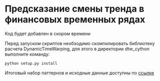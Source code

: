 # Предсказание смены тренда в финансовых временных рядах
Код будет добавлен в скором времени

Перед запуском скриптов необходимо скомпилировать библиотеку расчета DynamicTimeWarping, для этого в директории dtw_cython выполните команду:

```
python setup.py install
```

Итоговый набор паттернов и исходные данные доступны по [ссылке](https://drive.google.com/drive/folders/1UFEa7gluJ0J9yv9xZaGpDTSgq8uKN-hz?usp=sharing)